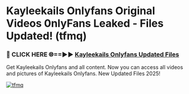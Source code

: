 # Kayleekails Onlyfans Original Videos 0nlyFans Leaked - Files Updated! (tfmq)

<h3>🔴 CLICK HERE 🌐==►► <a href="https://hetstrat.blog/NMqPAm" rel="nofollow">Kayleekails Onlyfans Updated Files</a></h3>

Get Kayleekails Onlyfans and all content. Now you can access all videos and pictures of Kayleekails Onlyfans. New Updated Files 2025!

[![tfmq](https://i.imgur.com/K7sEzmb.gif)](https://hetstrat.blog/NMqPAm)
